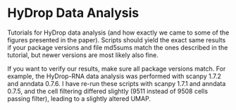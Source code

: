 # HyDrop Data Analysis
Tutorials for HyDrop data analysis (and how exactly we came to some of the figures presented in the paper). Scripts should yield the exact same results if your package versions and file md5sums match the ones described in the tutorial, but newer versions are most likely also fine.  

If you want to verify our results, make sure all package versions match. For example, the HyDrop-RNA data analysis was performed with scanpy 1.7.2 and anndata 0.7.6. I have re-run these scripts with scanpy 1.7.1 and anndata 0.7.5, and the cell filtering differed slightly (9511 instead of 9508 cells passing filter), leading to a slightly altered UMAP.

